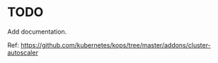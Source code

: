 # TODO
Add documentation.

Ref: https://github.com/kubernetes/kops/tree/master/addons/cluster-autoscaler
